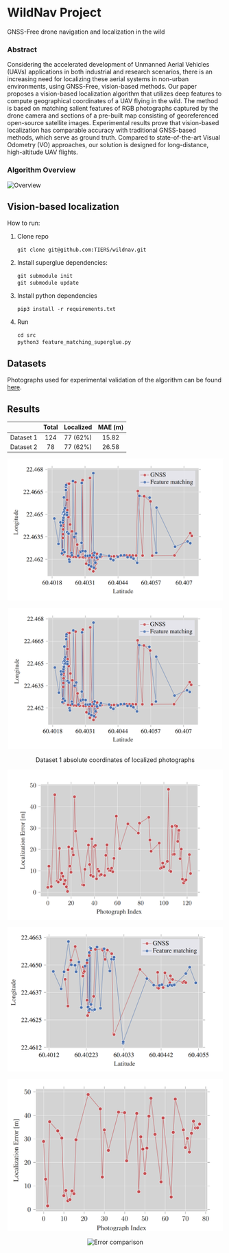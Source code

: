# WildNav Project

GNSS-Free drone navigation and localization in the wild

###  Abstract

Considering the accelerated development of Unmanned Aerial Vehicles (UAVs) applications in both industrial and research scenarios, there is an increasing need for localizing these aerial systems in non-urban environments, using GNSS-Free, vision-based methods. Our paper proposes a vision-based localization algorithm that utilizes deep features to compute geographical coordinates of a UAV flying in the wild. The method is based on matching salient features of RGB photographs captured by the drone camera and sections of a pre-built map consisting of georeferenced open-source satellite images. Experimental results prove that vision-based localization has comparable accuracy with traditional GNSS-based methods, which serve as ground truth. Compared to state-of-the-art Visual Odometry (VO) approaches, our solution is designed for long-distance, high-altitude UAV flights.

### Algorithm Overview

![Overview](https://raw.githubusercontent.com/TIERS/wildnav/main/assets/overview/project_overview.png)

## Vision-based localization

How to run:

   1. Clone repo
      ```
      git clone git@github.com:TIERS/wildnav.git
      ```
   3. Install superglue dependencies:
      ```
      git submodule init
      git submodule update
      ```
   3. Install python dependencies
      ```
      pip3 install -r requirements.txt
      ```
   4. Run
      ```
      cd src
      python3 feature_matching_superglue.py
      ```

## Datasets

Photographs used for experimental validation of the algorithm can be found [here](https://utufi.sharepoint.com/:f:/s/msteams_0ed7e9/EsXaX0CKlpxIpOzVnUmn8-sB4yvmsxUohqh1d8nWKD9-BA?e=gPca2s).

## Results

|           	| Total 	| Localized 	| MAE (m) 	|
|:---------:	|:-----:	|:---------:	|:-------:	|
| Dataset 1 	|  124  	|  77 (62%) 	|  15.82  	|
| Dataset 2 	|   78  	|  77 (62%) 	|  26.58  	|

![Dataset 1 absolute coordinates](assets/overview/dataset_1_abs_coord.png)

<div align=center>
<img src="assets/overview/dataset_1_abs_coord.png" width="500px">
<p align="center">Dataset 1 absolute coordinates of localized photographs </p>

![Dataset 1 error](assets/overview/dataset_1_error.png)

![Dataset 2 absolute coordinates](assets/overview/dataset_2_abs_coord.png)

![Dataset 1 error](assets/overview/dataset_2_error.png)

![Error comparison](assets/overview/error_comaprison.png)